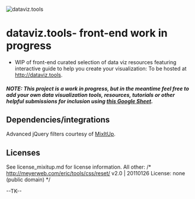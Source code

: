 ![dataviz.tools](http://cvlassets.s3.amazonaws.com/dataviztools.png)
# dataviz.tools- front-end work in progress


+ WIP of front-end curated selection of data viz resources featuring interactive guide to help you create your visualization: To be hosted at http://dataviz.tools.

##### NOTE: *This project is a work in progress, but in the meantime feel free to add your own data visualization tools, resources, tutorials or other helpful submissions for inclusion using [this Google Sheet](https://docs.google.com/spreadsheets/d/1m1Y4T--PDl7eIAf8c7DDe6CAK5PosBFZFtf8exDNzu0/edit?usp=sharing).*

## Dependencies/integrations
Advanced jQuery filters courtesy of [MixItUp](http://mixitup,kunkalabs.com).

## Licenses
See license_mixitup.md for license information.
All other: /* http://meyerweb.com/eric/tools/css/reset/ 
   v2.0 | 20110126
   License: none (public domain)
*/

--TK--
